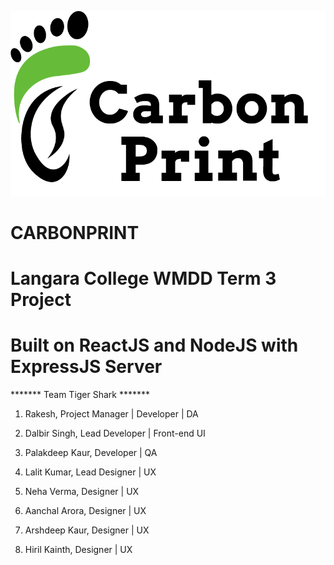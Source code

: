 ![GitHub Logo](/src/images/github/website_logo.png)

# CARBONPRINT

# Langara College WMDD Term 3 Project
# Built on ReactJS and NodeJS with ExpressJS Server

******* Team Tiger Shark *******

1. Rakesh,                  Project Manager | Developer | DA 
2. Dalbir Singh,            Lead Developer | Front-end UI
3. Palakdeep Kaur,          Developer | QA

4. Lalit Kumar,             Lead Designer | UX
5. Neha Verma,              Designer | UX
6. Aanchal Arora,           Designer | UX
7. Arshdeep Kaur,           Designer | UX
8. Hiril Kainth,            Designer | UX
